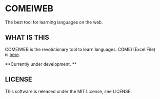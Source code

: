 # COMEIWEB
The best tool for learning languages on the web.

## WHAT IS THIS
COMEIWEB is the revolutionary tool to learn languages.
COMEI (Excel File) is [here](https://github.com/K-Rintaro/COMEI).


**Currently under development. **

## LICENSE
This software is released under the MIT License, see LICENSE.


